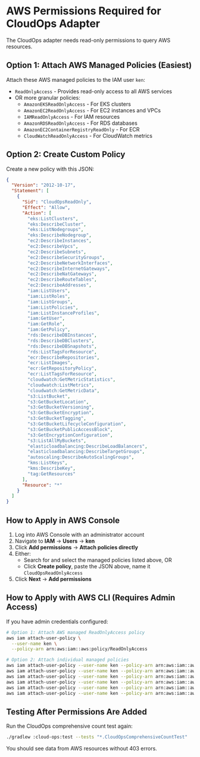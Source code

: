 # AWS Permissions Required for CloudOps Adapter

The CloudOps adapter needs read-only permissions to query AWS resources.

## Option 1: Attach AWS Managed Policies (Easiest)

Attach these AWS managed policies to the IAM user `ken`:
- `ReadOnlyAccess` - Provides read-only access to all AWS services
- OR more granular policies:
  - `AmazonEKSReadOnlyAccess` - For EKS clusters
  - `AmazonEC2ReadOnlyAccess` - For EC2 instances and VPCs
  - `IAMReadOnlyAccess` - For IAM resources
  - `AmazonRDSReadOnlyAccess` - For RDS databases
  - `AmazonEC2ContainerRegistryReadOnly` - For ECR
  - `CloudWatchReadOnlyAccess` - For CloudWatch metrics

## Option 2: Create Custom Policy

Create a new policy with this JSON:

```json
{
  "Version": "2012-10-17",
  "Statement": [
    {
      "Sid": "CloudOpsReadOnly",
      "Effect": "Allow",
      "Action": [
        "eks:ListClusters",
        "eks:DescribeCluster",
        "eks:ListNodegroups",
        "eks:DescribeNodegroup",
        "ec2:DescribeInstances",
        "ec2:DescribeVpcs",
        "ec2:DescribeSubnets",
        "ec2:DescribeSecurityGroups",
        "ec2:DescribeNetworkInterfaces",
        "ec2:DescribeInternetGateways",
        "ec2:DescribeNatGateways",
        "ec2:DescribeRouteTables",
        "ec2:DescribeAddresses",
        "iam:ListUsers",
        "iam:ListRoles",
        "iam:ListGroups",
        "iam:ListPolicies",
        "iam:ListInstanceProfiles",
        "iam:GetUser",
        "iam:GetRole",
        "iam:GetPolicy",
        "rds:DescribeDBInstances",
        "rds:DescribeDBClusters",
        "rds:DescribeDBSnapshots",
        "rds:ListTagsForResource",
        "ecr:DescribeRepositories",
        "ecr:ListImages",
        "ecr:GetRepositoryPolicy",
        "ecr:ListTagsForResource",
        "cloudwatch:GetMetricStatistics",
        "cloudwatch:ListMetrics",
        "cloudwatch:GetMetricData",
        "s3:ListBucket",
        "s3:GetBucketLocation",
        "s3:GetBucketVersioning",
        "s3:GetBucketEncryption",
        "s3:GetBucketTagging",
        "s3:GetBucketLifecycleConfiguration",
        "s3:GetBucketPublicAccessBlock",
        "s3:GetEncryptionConfiguration",
        "s3:ListAllMyBuckets",
        "elasticloadbalancing:DescribeLoadBalancers",
        "elasticloadbalancing:DescribeTargetGroups",
        "autoscaling:DescribeAutoScalingGroups",
        "kms:ListKeys",
        "kms:DescribeKey",
        "tag:GetResources"
      ],
      "Resource": "*"
    }
  ]
}
```

## How to Apply in AWS Console

1. Log into AWS Console with an administrator account
2. Navigate to **IAM** → **Users** → **ken**
3. Click **Add permissions** → **Attach policies directly**
4. Either:
   - Search for and select the managed policies listed above, OR
   - Click **Create policy**, paste the JSON above, name it `CloudOpsReadOnlyAccess`
5. Click **Next** → **Add permissions**

## How to Apply with AWS CLI (Requires Admin Access)

If you have admin credentials configured:

```bash
# Option 1: Attach AWS managed ReadOnlyAccess policy
aws iam attach-user-policy \
  --user-name ken \
  --policy-arn arn:aws:iam::aws:policy/ReadOnlyAccess

# Option 2: Attach individual managed policies
aws iam attach-user-policy --user-name ken --policy-arn arn:aws:iam::aws:policy/AmazonEKSReadOnlyAccess
aws iam attach-user-policy --user-name ken --policy-arn arn:aws:iam::aws:policy/AmazonEC2ReadOnlyAccess
aws iam attach-user-policy --user-name ken --policy-arn arn:aws:iam::aws:policy/IAMReadOnlyAccess
aws iam attach-user-policy --user-name ken --policy-arn arn:aws:iam::aws:policy/AmazonRDSReadOnlyAccess
aws iam attach-user-policy --user-name ken --policy-arn arn:aws:iam::aws:policy/AmazonEC2ContainerRegistryReadOnly
aws iam attach-user-policy --user-name ken --policy-arn arn:aws:iam::aws:policy/CloudWatchReadOnlyAccess
```

## Testing After Permissions Are Added

Run the CloudOps comprehensive count test again:
```bash
./gradlew :cloud-ops:test --tests "*.CloudOpsComprehensiveCountTest"
```

You should see data from AWS resources without 403 errors.
